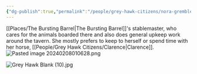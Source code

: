 ```yaml
---
{"dg-publish":true,"permalink":"/people/grey-hawk-citizens/nora-gremble/"}
---
```


[[Places/The Bursting Barrel\|The Bursting Barrel]]'s stablemaster, who cares for the animals boarded there and also does general upkeep work around the tavern. She mostly prefers to keep to herself or spend time with her horse, [[People/Grey Hawk Citizens/Clarence\|Clarence]].
![Pasted image 20240208010628.png](/img/user/Z_Attachments/Pasted%20image%2020240208010628.png)

![Grey Hawk Blank (10).jpg](/img/user/Z_Attachments/Grey%20Hawk%20Blank%20(10).jpg)